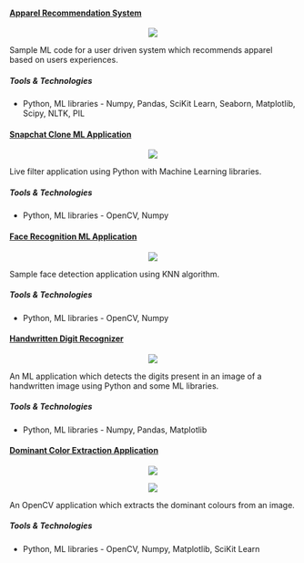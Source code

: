 #### [Apparel Recommendation System]()

<p align="center">
  <img src="./image/ss1.png">
</p>

Sample ML code for a user driven system which recommends apparel based on users experiences.

##### Tools & Technologies
- Python, ML libraries - Numpy, Pandas, SciKit Learn, Seaborn, Matplotlib, Scipy, NLTK, PIL

#### [Snapchat Clone ML Application]()

<p align="center">
  <img src="./image/ss2.jpg">
</p>

Live filter application using Python with Machine Learning libraries.

##### Tools & Technologies
- Python, ML libraries - OpenCV, Numpy

#### [Face Recognition ML Application]()

<p align="center">
  <img src="./image/ss3.jpg">
</p>

Sample face detection application using KNN algorithm.

##### Tools & Technologies
- Python, ML libraries - OpenCV, Numpy

#### [Handwritten Digit Recognizer]()

<p align="center">
  <img src="./image/ss4.png">
</p>

An ML application which detects the digits present in an image of a handwritten image using Python and some ML libraries.

##### Tools & Technologies
- Python, ML libraries - Numpy, Pandas, Matplotlib

#### [Dominant Color Extraction Application]()

<p align="center">
  <img src="./image/ss5.png">
</p>

<p align="center">
  <img src="./image/ss6.png">
</p>

An OpenCV application which extracts the dominant colours from an image.

##### Tools & Technologies
- Python, ML libraries - OpenCV, Numpy, Matplotlib, SciKit Learn

